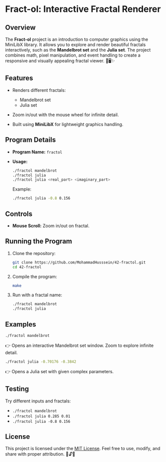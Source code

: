 # Fract-ol: Interactive Fractal Renderer

## Overview

The **Fract-ol** project is an introduction to computer graphics using the MiniLibX library. It allows you to explore and render beautiful fractals interactively, such as the **Mandelbrot set** and the **Julia set**. The project combines math, pixel manipulation, and event handling to create a responsive and visually appealing fractal viewer. 🎨🖥️✨

## Features

* Renders different fractals:

  * Mandelbrot set
  * Julia set
* Zoom in/out with the mouse wheel for infinite detail.
* Built using **MiniLibX** for lightweight graphics handling.

## Program Details

* **Program Name:** `fractol`
* **Usage:**

  ```bash
  ./fractol mandelbrot
  ./fractol julia
  ./fractol julia <real_part> <imaginary_part>
  ```

  Example:

  ```bash
  ./fractol julia -0.8 0.156
  ```

## Controls

* **Mouse Scroll:** Zoom in/out on fractal.

## Running the Program

1. Clone the repository:

   ```bash
   git clone https://github.com/MohammadHusssein/42-fractol.git
   cd 42-fractol
   ```
2. Compile the program:

   ```bash
   make
   ```
3. Run with a fractal name:

   ```bash
   ./fractol mandelbrot
   ./fractol julia
   ```

## Examples

```bash
./fractol mandelbrot
```

👉 Opens an interactive Mandelbrot set window.
Zoom to explore infinite detail.

```bash
./fractol julia -0.70176 -0.3842
```

👉 Opens a Julia set with given complex parameters.

## Testing

Try different inputs and fractals:

* `./fractol mandelbrot`
* `./fractol julia 0.285 0.01`
* `./fractol julia -0.8 0.156`

## License

This project is licensed under the [MIT License](https://opensource.org/licenses/MIT). Feel free to use, modify, and share with proper attribution. 📜🔓✨
